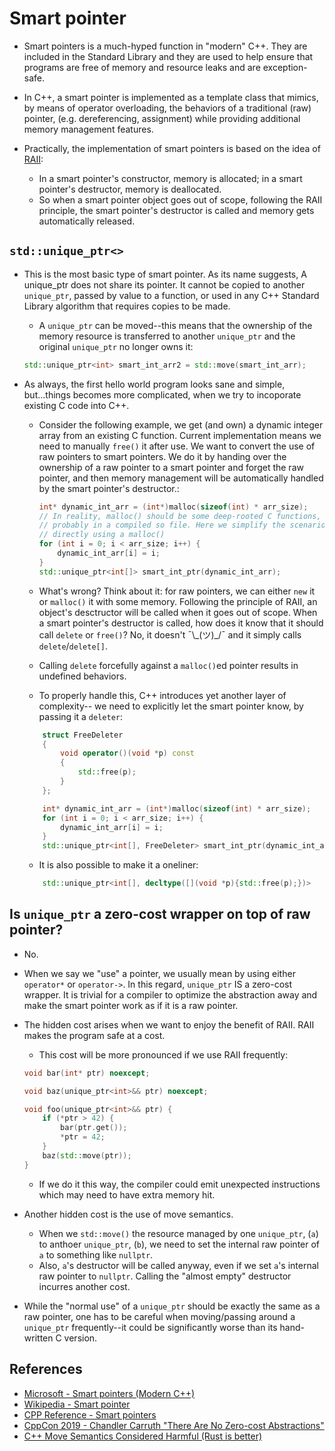 # Smart pointer

* Smart pointers is a much-hyped function in "modern" C++. They are included
in the Standard Library and they are used to help ensure that programs are
free of memory and resource leaks and are exception-safe.

* In C++, a smart pointer is implemented as a template class that mimics, by
means of operator overloading, the behaviors of a traditional (raw) pointer,
(e.g. dereferencing, assignment) while providing additional memory management
features. 

* Practically, the implementation of smart pointers is based on the idea of
[RAII](../01_raii-and-the-rule-of-five):
  * In a smart pointer's constructor, memory is allocated; in a smart
  pointer's destructor, memory is deallocated.
  * So when a smart pointer object goes out of scope, following the RAII
  principle, the smart pointer's destructor is called and memory gets
  automatically released.

## `std::unique_ptr<>`

* This is the most basic type of smart pointer. As its name suggests, A
unique_ptr does not share its pointer. It cannot be copied to another
`unique_ptr`, passed by value to a function, or used in any C++ Standard
Library algorithm that requires copies to be made.
  * A `unique_ptr` can be moved--this means that the ownership of
  the memory resource is transferred to another `unique_ptr` and the
  original `unique_ptr` no longer owns it:
  ```C++
  std::unique_ptr<int> smart_int_arr2 = std::move(smart_int_arr);
  ```

* As always, the first hello world program looks sane and simple, but...things
becomes more complicated, when we try to incoporate existing C code into C++.
    * Consider the following example, we get (and own) a dynamic integer
    array from an existing C function. Current implementation means we need to
    manually `free()` it after use. We want to convert the use of raw pointers
    to smart pointers. We do it by handing over the ownership of a raw pointer
    to a smart pointer and forget the raw pointer, and then memory management
    will be automatically handled by the smart pointer's destructor.:

        ```C++
        int* dynamic_int_arr = (int*)malloc(sizeof(int) * arr_size);
        // In reality, malloc() should be some deep-rooted C functions,
        // probably in a compiled so file. Here we simplify the scenario by
        // directly using a malloc()
        for (int i = 0; i < arr_size; i++) {
            dynamic_int_arr[i] = i;
        }
        std::unique_ptr<int[]> smart_int_ptr(dynamic_int_arr);
        ```

    * What's wrong? Think about it: for raw pointers, we can either `new` it
    or `malloc()` it with some memory. Following the principle of RAII, an
    object's desctructor will be called when it goes out of scope. When a
    smart pointer's destructor is called, how does it know that it should
    call `delete` or `free()`? No, it doesn't ¯\\\_(ツ)\_\/¯ and it simply
    calls `delete`/`delete[]`.
    * Calling `delete` forcefully against a `malloc()`ed pointer results in
    undefined behaviors.
    * To properly handle this, C++ introduces yet another layer of complexity--
    we need to explicitly let the smart pointer know, by passing it a `deleter`:

    ```C++
        struct FreeDeleter
        {
            void operator()(void *p) const
            {
                std::free(p);
            }
        };

        int* dynamic_int_arr = (int*)malloc(sizeof(int) * arr_size);
        for (int i = 0; i < arr_size; i++) {
            dynamic_int_arr[i] = i;
        }
        std::unique_ptr<int[], FreeDeleter> smart_int_ptr(dynamic_int_arr);
    ```
    * It is also possible to make it a oneliner:

    ```C++
        std::unique_ptr<int[], decltype([](void *p){std::free(p);})>
    ```
    
## Is `unique_ptr` a zero-cost wrapper on top of raw pointer?

* No.

* When we say we "use" a pointer, we usually mean by using either `operator*`
or `operator->`. In this regard, `unique_ptr` IS a zero-cost wrapper. It is
trivial for a compiler to optimize the abstraction away and make the smart
pointer work as if it is a raw pointer.

* The hidden cost arises when we want to enjoy the benefit of RAII. RAII makes
the program safe at a cost.
    * This cost will be more pronounced if we use RAII frequently:

    ```C++
    void bar(int* ptr) noexcept;

    void baz(unique_ptr<int>&& ptr) noexcept;

    void foo(unique_ptr<int>&& ptr) {
        if (*ptr > 42) {
            bar(ptr.get());
            *ptr = 42;
        }
        baz(std::move(ptr));
    }
    ```

    * If we do it this way, the compiler could emit unexpected instructions
    which may need to have extra memory hit.

* Another hidden cost is the use of move semantics.
    * When we `std::move()` the resource managed by one `unique_ptr`, (`a`) to
    anthoer `unique_ptr`, (`b`), we need to set the internal raw pointer of
    `a` to something like `nullptr`.
    * Also, `a`'s destructor will be called anyway, even if we set `a`'s
    internal raw pointer to `nullptr`. Calling the "almost empty" destructor
    incurres another cost.

* While the "normal use" of a `unique_ptr` should be exactly the same as a raw
pointer, one has to be careful when moving/passing around a `unique_ptr`
frequently--it could be significantly worse than its hand-written C version.

## References

* [Microsoft - Smart pointers (Modern C++)](https://learn.microsoft.com/en-us/cpp/cpp/smart-pointers-modern-cpp?view=msvc-170)
* [Wikipedia - Smart pointer](https://en.wikipedia.org/wiki/Smart_pointer)
* [CPP Reference - Smart pointers](https://en.cppreference.com/book/intro/smart_pointers)
* [CppCon 2019 - Chandler Carruth "There Are No Zero-cost Abstractions"](https://www.youtube.com/watch?v=rHIkrotSwcc)
* [C++ Move Semantics Considered Harmful (Rust is better)](https://www.thecodedmessage.com/posts/cpp-move/)